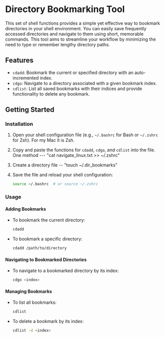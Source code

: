 # Directory Bookmarking Tool

This set of shell functions provides a simple yet effective way to bookmark directories in your shell environment. You can easily save frequently accessed directories and navigate to them using short, memorable commands. This tool aims to streamline your workflow by minimizing the need to type or remember lengthy directory paths.

## Features

- `cdadd`: Bookmark the current or specified directory with an auto-incremented index.
- `cdgo`: Navigate to a directory associated with a given bookmark index.
- `cdlist`: List all saved bookmarks with their indices and provide functionality to delete any bookmark.

## Getting Started

### Installation

1. Open your shell configuration file (e.g., `~/.bashrc` for Bash or `~/.zshrc` for Zsh). For my Mac it is Zsh.
2. Copy and paste the functions for `cdadd`, `cdgo`, and `cdlist` into the file. One method --- "cat navigate_linux.txt >> ~/.zshrc"
3. Create a directory file -- "touch ~/.dir_bookmarks"
4. Save the file and reload your shell configuration:

    ```sh
    source ~/.bashrc  # or source ~/.zshrc
    ```

### Usage

#### Adding Bookmarks

- To bookmark the current directory:

    ```sh
    cdadd
    ```

- To bookmark a specific directory:

    ```sh
    cdadd /path/to/directory
    ```

#### Navigating to Bookmarked Directories

- To navigate to a bookmarked directory by its index:

    ```sh
    cdgo <index>
    ```

#### Managing Bookmarks

- To list all bookmarks:

    ```sh
    cdlist
    ```

- To delete a bookmark by its index:

    ```sh
    cdlist -d <index>
    ```
